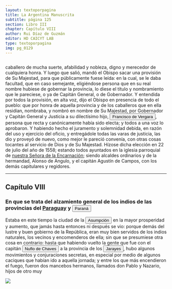 ```yaml
---
layout: textoporpagina
title: La Argentina Manuscrita
subtitle: página 125
section: Libro III
chapter: Capítulo VIII
author: Rui Díaz de Guzmán
editor: HD CAICYT LAB
type: textoporpagina
img: pg_0129
---
```

<div class="row">
    <div class="column">
<p>caballero de mucha suerte, afabilidad y nobleza, digno y merecedor de cualquiera honra. Y luego que salió, mandó el Obispo sacar una provisión de Su Majestad, para que públicamente fuese leída: en la cual, se le daba facultad, que en caso semejante, eligiéndose persona que en su real nombre hubiese de gobernar la provincia, lo diese el título y nombramiento que le pareciese, o ya de Capitán General, o de Gobernador. Y entendida por todos la provisión, en alta voz, dijo el Obispo en presencia de todo el pueblo: que por honra de aquella provincia y de los caballeros que en ella residían, nombraba, y nombró en nombre de Su Majestad, por Gobernador y Capitán General y Justicia a su dilectísimo hijo, <button class="balloon" data-balloon-pos="up" data-balloon-length="large" data-balloon="Francisco Ortiz de Vergara (Sevilla, 1524 – Ciudad Zaratina de la Banda Oriental,  2 de diciembre de 1574) fue un hidalgo, Conquistador, explorador, poblador español. Hijo de Francisco de Vergara y de Beatriz de Roelas, además de hermano del teniente de gobernador del Guayrá, el capitán Ruy Díaz de Melgarejo. Fue nombrado por los vocales del cabildo asunceno gobernador interino del Río de la Plata y del Paraguay, luego del fallecimiento del predecesor Gonzalo de Mendoza, y confirmado por el obispo Pedro Fernández de la Torre, el día 22 de julio de 1558.">Francisco de Vergara</button>, persona que recta y canónicamente había sido electa; y todos a una voz lo aprobaron. Y habiendo hecho el juramento y solemnidad debida, en razón del uso y ejercicio del oficio, y entregádole todas las varas de justicia, las dio y proveyó de nuevo, como mejor le pareció convenía, con otras cosas tocantes al servicio de Dios y de Su Majestad. Hízose dicha elección en 22 de julio del año de 1558; estando todos ayuntados en la iglesia parroquial de <a href="https://recogito.pelagios.org/document/wzqxhk0h3vpikm/part/1/edit#403953a9-c06f-4edf-bf5f-9cf404028896" target="_blank">nuestra Señora de la Encarnación</a>; siendo alcaldes ordinarios y de la hermandad, Alonso de Angulo, y el capitán Agustín de Campos, con los demás capitulares y regidores.</p><hr><h2>Capítulo VIII</h2><h3>En que se trata del alzamiento general de los indios de las provincias del <a href="https://recogito.pelagios.org/document/wzqxhk0h3vpikm/part/1/edit#ddb46e5b-df0c-4153-8816-8e28f79d0d0f" target="_blank">Paraguay</a> y <a href="https://recogito.pelagios.org/document/wzqxhk0h3vpikm/part/1/edit#9e7a4f9e-6b1f-423a-9002-8291efae4fb6" target="_blank"><button class="balloon" data-balloon-pos="up" data-balloon-length="large" data-balloon="Se refiere al Río Paraná.">Paraná</button></a></h3><p>Estaba en este tiempo la ciudad de la <a href="https://recogito.pelagios.org/document/wzqxhk0h3vpikm/part/1/edit#5b3a2ca7-04de-44bb-a76f-bfabc8bbd295" target="_blank"><button class="balloon" data-balloon-pos="up" data-balloon-length="large" data-balloon="Es Asunción del Paraguay.">Asumpción</button></a> en la mayor prosperidad y aumento, que jamás hasta entonces ni después se vio: porque demás del lustre y buen gobierno de la República, eran muy bien servidos de los indios naturales, los vecinos y encomenderos de ella; sin que se presumiese otra cosa en contrario: hasta que habiendo vuelto la gente que fue con el capitán <button class="balloon" data-balloon-pos="up" data-balloon-length="large" data-balloon="Ñuflo de Chaves nació en Santa Cruz de la Sierra, de Extremadura, en 1518. Llegó a territorio americano con el segundo adelantado del Río de la Plata, Don Alvar Núñez Cabeza de Vaca. Cuando la flota llega al puerto de Santa Catalina en el año 1541, ya ostentaba el grado de Capitán. Cuando el gobernador Martínez de Irala le encomienda fundar al norte de Asunción, Chaves se convierte así en General. El 26 de febrero de 1561 fundó Santa Cruz de la Sierra a orillas del arroyo Sutó. Después de fundada Santa Cruz de la Sierra, Ñuflo de Chaves se dirige a Asunción, en 1564,  para recoger a su familia. En 1550 se había casado con Doña Elvira Manrique, hija de don Francisco de Mendoza, gobernador del Río de la Plata, con quien tuvo cinco hijos: Francisco y Alvaro, ambos militares; María, Catalina y Elvira; las dos menores monjas y la mayor se casó en 1574 con un soldado de apellido Ossorio. El nieto de Ñuflo, Cap. Francisco Ossorio de Chaves, estuvo como Alcalde durante la traslación de  la ciudad, hasta su asiento definitivo a orillas del Piraí (1621).">Nuflo de Chaves</button> a la provincia de los <button class="balloon" data-balloon-pos="up" data-balloon-length="large" data-balloon="Xarayes o Jarayes. Los guató, una sociedad nativa que habitaba el Gran Pantanal, eran habitualmente referidos en las fuentes coloniales como Xarajes. Indios del Perú, a 60 leguas arriba de la isla de los Orejones. Gente muy dócil, poblada sobre el río Paraguay; se divide en Perabazanes y Maneses.">Jarayes</button>, hubo algunos movimientos y conjuraciones secretas, en especial por medio de algunos caciques que habían ido a aquella jornada; y entre los que más encendieron el fuego, fueron dos mancebos hermanos, llamados don Pablo y Nazario, hijos de otro muy</p></div>

<div class="column">
<a href="{{site.baseurl}}/assets/img/argentina_manuscrita/{{page.img}}.jpg"><img src="{{site.baseurl}}/assets/img/argentina_manuscrita/{{page.img}}.jpg"></a>
</div>
</div>